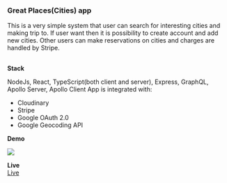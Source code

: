 ### Great Places(Cities) app

This is a very simple system that user can search for interesting cities and making trip to. If user want then it is possibility to create account and add new cities. Other users can make reservations on cities and charges are handled by Stripe.

##

**Stack**

NodeJs, React, TypeScript(both client and server), Express, GraphQL, Apollo Server, Apollo Client
App is integrated with:

- Cloudinary
- Stripe
- Google OAuth 2.0
- Google Geocoding API

**Demo**

![](demo.gif)

**Live**  
[Live](https://greatplaces-app.herokuapp.com/)
